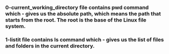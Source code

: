 ### 0-current_working_directory file contains pwd command which - gives us the absolute path, which means the path that starts from the root. The root is the base of the Linux file system.

### 1-listit file contains ls command which - gives us the list of files and folders in the current directory.